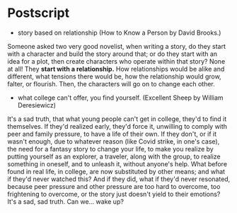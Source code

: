 # Postscript

- story based on relationship (How to Know a Person by David Brooks.)

Someone asked two very good novelist, when writing a story, do they start with a character and build the story around that; or do they start with an idea for a plot, then create characters who operate within that story? None at all! They **start with a relationship.** How relationships would be alike and different, what tensions there would be, how the relationship would grow, falter, or flourish. Then, the characters will go on to change each other. 

- what college can't offer, you find yourself. (Excellent Sheep by William Deresiewicz)

It's a sad truth, that what young people can't get in college, they'd to find it themselves. If they'd realized early, they'd force it, unwilling to comply with peer and family pressure, to have a life of their own. If they don't, or if it wasn't enough, due to whatever reason (like Covid strike, in one's case), the need for a fantasy story to change your life, to make you realize by putting yourself as an explorer, a traveler, along with the group, to realize something in oneself, and to unleash it, without anyone's help. What before found in real life, in college, are now substituted by other means; and what if they'd never watched this? And if they did, what if they'd never resonated, because peer pressure and other pressure are too hard to overcome, too frightening to overcome, or the story just doesn't yield to their emotions? It's a sad, sad truth. Can we... wake up? 
